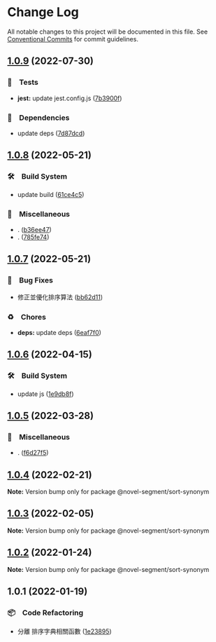 # Change Log

All notable changes to this project will be documented in this file.
See [Conventional Commits](https://conventionalcommits.org) for commit guidelines.

## [1.0.9](https://github.com/bluelovers/ws-segment/compare/@novel-segment/sort-synonym@1.0.8...@novel-segment/sort-synonym@1.0.9) (2022-07-30)


### 🚨　Tests

* **jest:** update jest.config.js ([7b3900f](https://github.com/bluelovers/ws-segment/commit/7b3900fd6b638fb8774b306b6435b8082b5a275b))


### 📌　Dependencies

* update deps ([7d87dcd](https://github.com/bluelovers/ws-segment/commit/7d87dcd5e09103380b46b625fd0c2b9b69705307))





## [1.0.8](https://github.com/bluelovers/ws-segment/compare/@novel-segment/sort-synonym@1.0.7...@novel-segment/sort-synonym@1.0.8) (2022-05-21)


### 🛠　Build System

* update build ([61ce4c5](https://github.com/bluelovers/ws-segment/commit/61ce4c530d6d5fe77e6982e6728b65ad027d8c3a))


### 🔖　Miscellaneous

* . ([b36ee47](https://github.com/bluelovers/ws-segment/commit/b36ee473f81ac87a8dd71a83c31ad74315d61306))
* . ([785fe74](https://github.com/bluelovers/ws-segment/commit/785fe74cf90bb0ff453fd46b9d6dde304160ef2e))





## [1.0.7](https://github.com/bluelovers/ws-segment/compare/@novel-segment/sort-synonym@1.0.6...@novel-segment/sort-synonym@1.0.7) (2022-05-21)


### 🐛　Bug Fixes

* 修正並優化排序算法 ([bb62d11](https://github.com/bluelovers/ws-segment/commit/bb62d11086fa1b01b0eecd9e6482281a14513a53))


### ♻️　Chores

* **deps:** update deps ([6eaf7f0](https://github.com/bluelovers/ws-segment/commit/6eaf7f0fb6e8d803b5eb8dbb3e2cd7a1d6b19f52))





## [1.0.6](https://github.com/bluelovers/ws-segment/compare/@novel-segment/sort-synonym@1.0.5...@novel-segment/sort-synonym@1.0.6) (2022-04-15)


### 🛠　Build System

* update js ([1e9db8f](https://github.com/bluelovers/ws-segment/commit/1e9db8f6a717a2ef40dec86b22e729dafc2ed8d7))





## [1.0.5](https://github.com/bluelovers/ws-segment/compare/@novel-segment/sort-synonym@1.0.4...@novel-segment/sort-synonym@1.0.5) (2022-03-28)


### 🔖　Miscellaneous

* . ([f6d27f5](https://github.com/bluelovers/ws-segment/commit/f6d27f52d26156f261a4806679733c6eeb3097be))





## [1.0.4](https://github.com/bluelovers/ws-segment/compare/@novel-segment/sort-synonym@1.0.3...@novel-segment/sort-synonym@1.0.4) (2022-02-21)

**Note:** Version bump only for package @novel-segment/sort-synonym





## [1.0.3](https://github.com/bluelovers/ws-segment/compare/@novel-segment/sort-synonym@1.0.2...@novel-segment/sort-synonym@1.0.3) (2022-02-05)

**Note:** Version bump only for package @novel-segment/sort-synonym





## [1.0.2](https://github.com/bluelovers/ws-segment/compare/@novel-segment/sort-synonym@1.0.1...@novel-segment/sort-synonym@1.0.2) (2022-01-24)

**Note:** Version bump only for package @novel-segment/sort-synonym





## 1.0.1 (2022-01-19)


### 📦　Code Refactoring

* 分離 排序字典相關函數 ([1e23895](https://github.com/bluelovers/ws-segment/commit/1e238959be1bc399189cf41183ef2e9f5132821d))
